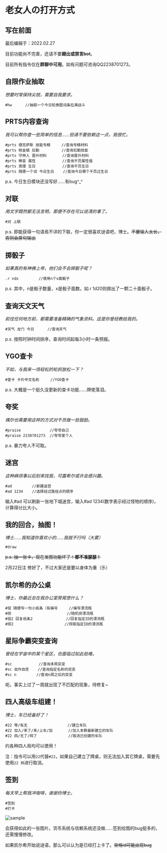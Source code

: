 # 老女人の打开方式

## 写在前面

最后编辑于：2022.02.27

目前功能尚不完善，还请不要**踢出或禁言bot**。

目前所有指令仅在**群聊中可用**。如有问题可咨询QQ2238701273。

## 自限作业抽取

*想要时常保持尖锐，需要自我要求。*

```
#hw      //抽取一个今日轮换图词条拉满战斗
```



## PRTS内容查询

*我可以帮你查一些简单的信息……但请不要依赖这一点，我很忙。*

```
#prts 德克萨斯 技能专精     //查询专精材料
#prts 桃金娘 后勤          //查询后勤技能
#prts 守林人 晋升材料       //查询晋升材料
#prts 稀音 属性            //查询干员属性值
#prts 真理 生日            //查询干员生日
#prts 随便一个词 今日生日    //查询今日哪个干员过生日
```

p.s. 今日生日模块还没写好……有bug^_^



## 对联

*用文字既然都无法言明，那便不存在可以说清的事了。*

```
#对 上联      
```

p.s. 即能获得一句语焉不详的下联，你一定很喜欢谜语吧，博士。<del>不要输入太长，否则会原句输出</del>



## 掷骰子

*如果真的有神佛上帝，他们会不会掷骰子呢？*

```
.r ndx         //使用n个x面骰子
```

p.s. 其中，n是骰子数量，x是骰子面数。如.r 1d20则掷出了一颗二十面骰子。



## 查询天文天气

*前往任何地方前，都需要准备精确的气象资料。这是你曾经教给我的。*

```
#天气 龙门 今日      //查询天气
```

p.s. 按照时钟时间排序，查询时间起每3小时一条预报。



## YGO查卡

*不如，与我来一场轻松的轮抓放松一下？*

```
#查卡 卡片中文名称     //YGO查卡
```

p.s. 大概是一个挺久没更新的查卡功能……牌佬落泪。



## 夸奖

*偶尔也需要用这样的方式对干员做一些鼓励。*

```
#praise             //夸夸自己
#praise 2238701273  //夸夸某个人
```

p.s. 暴力夸人不可取。



## 迷宫

*这种麻烦事以后别来找我，可露希尔或许会感兴趣。*

```
#ad         //新建迷宫
#ad 1234    //选择经过路径点的顺序
```

输入#ad 可以刷新一张地下城迷宫，输入#ad 1234(数字表示经过怪物的顺序)，计算得分比大小。



## 我的回合，抽图！

*博士……我知道你喜欢小的……我就不行吗（大雾）*

```
#draw
```

<del>p.s. 抽一张卡，现在发图功能坏了！**都不准瑟瑟！**</del>

2月22日注 修好了，不过大家还是要以身体为重（乐）



## 凯尔希的办公桌

*博士，你最近总在我办公室旁晃悠什么？*

```
#投 随便写一句小纸条（有编号     //编写漂流瓶
#捞                         //随机捞漂流瓶
#投2 回复纸条2               //回复指定ID的漂流瓶
#捞2                       //捞取指定ID的漂流瓶
```



## 星际争霸突变查询

*曾经在宇宙中的某个星区，也面临过如此劫难。*

```
#sc            //查询本周突变
#sc 自作自受    //查询指定名称的突变
#sc n         //查询n周之后的突变 
```

呃，事实上过了一周就出现了不匹配的现象，待修复~



## 四人高级车组建！

*博士，车已经备好了！*

```
#22 等/有无                  //建立车队
#22 加入/来了/来/上车/加       //加入本群最新建立的车队
#22 鸽/无了/鸽了              //取消已创建的车队
```

约各种四人局均可以使用！

注：指令可以用`22`代替`#22`，如果自己建立了牌桌，则无法加入其它牌桌，需要先使用`22 鸽`进行取消。



## 签到

*每天早上帮我冲咖啡，谢谢你博士。*

```
#签到
#打卡
```

![sample](https://github.com/konelane/QQbot_Kal-tsit/tree/main/docs/img/sample.jpg)

会获得如此的一张图片。货币系统与信赖系统还没做……签到绘图的bug挺多的，还需慢慢修改。

如果凯尔希开始说谜语，那么可以认为是已经打上卡了。<del>空格id可能出现bug</del>

